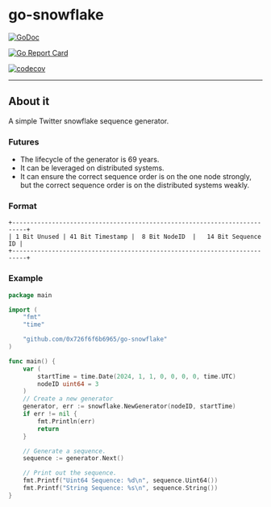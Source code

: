 # go-snowflake

[![GoDoc](https://godoc.org/github.com/0x726f6f6b6965/go-snowflake?status.svg)](https://godoc.org/github.com/0x726f6f6b6965/go-snowflake)

[![Go Report Card](https://goreportcard.com/badge/github.com/0x726f6f6b6965/go-snowflake)](https://goreportcard.com/report/github.com/0x726f6f6b6965/go-snowflake)

[![codecov](https://codecov.io/gh/0x726f6f6b6965/go-snowflake/branch/main/graph/badge.svg)](https://codecov.io/gh/0x726f6f6b6965/go-snowflake)

---
## About it
A simple Twitter snowflake sequence generator. 
### Futures 
- The lifecycle of the generator is 69 years.
- It can be leveraged on distributed systems.
- It can ensure the correct sequence order is on the one node strongly, but the correct sequence order is on the distributed systems weakly. 

### Format
```
+--------------------------------------------------------------------------+
| 1 Bit Unused | 41 Bit Timestamp |  8 Bit NodeID  |   14 Bit Sequence ID |
+--------------------------------------------------------------------------+
```

### Example

```go
package main

import (
	"fmt"
    "time"

	"github.com/0x726f6f6b6965/go-snowflake"
)

func main() {
    var (
        startTime = time.Date(2024, 1, 1, 0, 0, 0, 0, time.UTC)
        nodeID uint64 = 3
    )
	// Create a new generator 
	generator, err := snowflake.NewGenerator(nodeID, startTime)
	if err != nil {
		fmt.Println(err)
		return
	}

	// Generate a sequence.
	sequence := generator.Next()

	// Print out the sequence.
	fmt.Printf("Uint64 Sequence: %d\n", sequence.Uint64())
	fmt.Printf("String Sequence: %s\n", sequence.String())
}
```